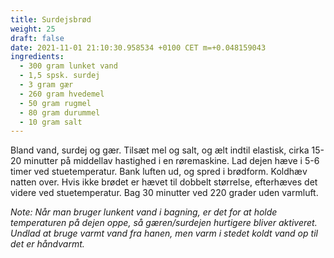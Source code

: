 ```yaml
---
title: Surdejsbrød
weight: 25
draft: false
date: 2021-11-01 21:10:30.958534 +0100 CET m=+0.048159043
ingredients:
  - 300 gram lunket vand
  - 1,5 spsk. surdej
  - 3 gram gær
  - 260 gram hvedemel
  - 50 gram rugmel
  - 80 gram durummel
  - 10 gram salt
---
```




Bland vand, surdej og gær. Tilsæt mel og salt, og ælt indtil elastisk,
cirka 15-20 minutter på middellav hastighed i en røremaskine. Lad dejen
hæve i 5-6 timer ved stuetemperatur. Bank luften ud, og spred i
brødform. Koldhæv natten over. Hvis ikke brødet er hævet til dobbelt
størrelse, efterhæves det videre ved stuetemperatur. Bag 30 minutter ved
220 grader uden varmluft.

*Note: Når man bruger lunkent vand i bagning, er det for at holde
temperaturen på dejen oppe, så gæren/surdejen hurtigere bliver
aktiveret. Undlad at bruge varmt vand fra hanen, men varm i stedet koldt
vand op til det er håndvarmt.*

